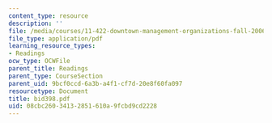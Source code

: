 ```yaml
---
content_type: resource
description: ''
file: /media/courses/11-422-downtown-management-organizations-fall-2006/08cbc26034132851610a9fcbd9cd2228_bid398.pdf
file_type: application/pdf
learning_resource_types:
- Readings
ocw_type: OCWFile
parent_title: Readings
parent_type: CourseSection
parent_uid: 9bcf0ccd-6a3b-a4f1-cf7d-20e8f60fa097
resourcetype: Document
title: bid398.pdf
uid: 08cbc260-3413-2851-610a-9fcbd9cd2228
---
```

